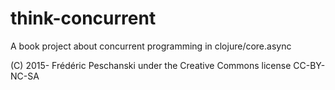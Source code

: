 # think-concurrent

A book project about concurrent programming in clojure/core.async

(C) 2015- Frédéric Peschanski under the Creative Commons license CC-BY-NC-SA
